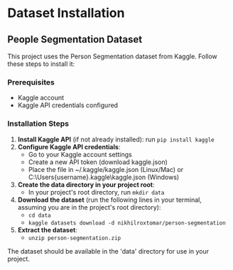 # Dataset Installation

## People Segmentation Dataset

This project uses the Person Segmentation dataset from Kaggle. Follow these steps to install it:

### Prerequisites
- Kaggle account
- Kaggle API credentials configured

### Installation Steps

1. **Install Kaggle API** (if not already installed): run `pip install kaggle`
2. **Configure Kaggle API credentials**:
   - Go to your Kaggle account settings
   - Create a new API token (download kaggle.json)
   - Place the file in ~/.kaggle/kaggle.json (Linux/Mac) or C:\Users\{username}\.kaggle\kaggle.json (Windows)
3. **Create the data directory in your project root**:
   -  In your project's root directory, run `mkdir data`
4. **Download the dataset** (run the following lines in your terminal, assuming you are in the project's root directory):
   - `cd data`
   - `kaggle datasets download -d nikhilroxtomar/person-segmentation`
5. **Extract the dataset**:
   - `unzip person-segmentation.zip`

The dataset should be available in the 'data' directory for use in your project. 
   

